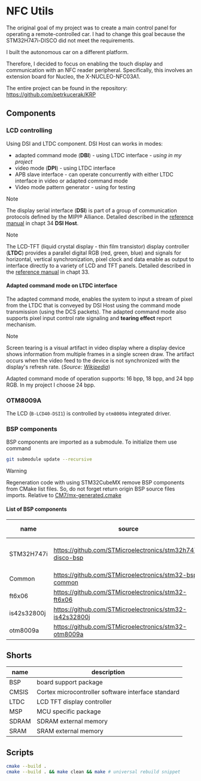 # NFC Utils

The original goal of my project was to create a main control panel for operating a remote-controlled car. I had to change this goal because the STM32H747i-DISCO did not meet the requirements. 

I built the autonomous car on a different platform. 
 
Therefore, I decided to focus on enabling the touch display and communication with an NFC reader peripheral. Specifically, this involves an extension board for Nucleo, the X-NUCLEO-NFC03A1.

The entire project can be found in the repository: https://github.com/petrkucerak/KRP  

## Components

### LCD controlling

Using DSI and LTDC component. DSI Host can works in modes:
- adapted command mode (**DBI**) - using LTDC interface - *using in my project*
- video mode (**DPI**) - using LTDC interface
- APB slave interface - can operate concurrently with either LTDC interface in video or adapted command mode
- Video mode pattern generator - using for testing

> [!NOTE]
> The display serial interface (**DSI**) is part of a group of communication protocols defined by the MIPI® Alliance. 
> Detailed described in the [reference manual](/assets/reference_manual.pdf) in chapt 34 **DSI Host**.

> [!NOTE]
> The LCD-TFT (liquid crystal display - thin film transistor) display controller (**LTDC**) provides a parallel digital RGB (red, green, blue) and signals for horizontal, vertical synchronization, pixel clock and data enable as output to interface directly to a variety of LCD and TFT panels.
> Detailed described in the [reference manual](/assets/reference_manual.pdf) in chapt 33.

#### Adapted command mode on LTDC interface

The adapted command mode, enables the system to input a stream of pixel from the LTDC that is conveyed by DSI Host using the command mode transmission (using the DCS packets). The adapted command mode also supports pixel input control rate signaling and **tearing effect** report mechanism.

> [!NOTE]
> Screen tearing is a visual artifact in video display where a display device shows information from multiple frames in a single screen draw. The artifact occurs when the video feed to the device is not synchronized with the display's refresh rate. (*Source: [Wikipedia](https://en.wikipedia.org/wiki/Screen_tearing)*)

Adapted command mode of operation supports: 16 bpp, 18 bpp, and 24 bpp RGB. In my project I choose 24 bpp.

### OTM8009A

The LCD (`B-LCD40-DSI1`) is controlled by `otm8009a` integrated driver.



### BSP components

BSP components are imported as a submodule. To initialize them use command

```sh
git submodule update --recursive
```

> [!WARNING]
> Regeneration code with using STM32CubeMX remove BSP components from CMake list files. So, do not forget return origin BSP source files imports. Relative to [CM7/mx-generated.cmake](CM7/mx-generated.cmake)

#### List of BSP components

| name        | source                                                     | description       | used version                              |
| ----------- | ---------------------------------------------------------- | ----------------- | ----------------------------------------- |
| STM32H747i  | https://github.com/STMicroelectronics/stm32h747i-disco-bsp | Library for DISCO | v3.5.1 - latest bring incompatible driver |
| Common      | https://github.com/STMicroelectronics/stm32-bsp-common     | Common component  |
| ft6x06      | https://github.com/STMicroelectronics/stm32-ft6x06         | Touch screen      |
| is42s32800j | https://github.com/STMicroelectronics/stm32-is42s32800j    | SDRAM             |
| otm8009a    | https://github.com/STMicroelectronics/stm32-otm8009a       | LCD               |


## Shorts

| name  | description                                        |
| ----- | -------------------------------------------------- |
| BSP   | board support package                              |
| CMSIS | Cortex microcontroller software interface standard |
| LTDC  | LCD TFT display controller                         |
| MSP   | MCU specific package                               |
| SDRAM | SDRAM external memory                              |
| SRAM  | SRAM external memory                               |


## Scripts

```sh
cmake --build .
cmake --build . && make clean && make # universal rebuild snippet
```